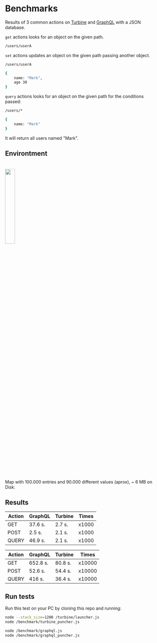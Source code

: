 # Benchmarks

Results of 3 common actions on [Turbine](https://github.com/rotorlab/server-node/tree/master/turbine) and [GraphQL](http://graphql.org) with a JSON database.

`get` actions looks for an object on the given path.
```bash
/users/userA
```

`set` actions updates an object on the given path passing another object.
```bash
/users/userA

{
    name: "Mark",
    age 30
}
```
`query` actions looks for an object on the given path for the conditions passed:
```bash
/users/*

{
    name: "Mark"
}
```
It will return all users named "Mark".

## Environtment
<img width="25%" vspace="20" src="https://github.com/rotorlab/server-node/raw/master/images/MacBookPro_.png">

Map with 100.000 entries and 90.000 different values (aprox), ~ 6 MB on Disk:

## Results

|Action  |GraphQL  |Turbine| Times |
|---|---|---|---|
| GET  | 37.6 s. | 2.7 s. | x1000
| POST  | 2.5 s. | 2.1 s. | x1000
| QUERY  | 46.9 s. | 2.1 s. | x1000

|Action  |GraphQL  |Turbine| Times |
|---|---|---|---|
| GET  | 652.8 s. | 80.8 s. | x10000
| POST  | 52.6 s. | 54.4 s. | x10000
| QUERY  | 416 s. | 36.4 s. | x10000

## Run tests
Run this test on your PC by cloning this repo and running:
```bash
node --stack_size=1200 /turbine/launcher.js
node /benchmark/turbine_puncher.js
```
```bash
node /benchmark/graphql.js
node /benchmark/graphql_puncher.js
```